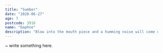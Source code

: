 ```yaml
---
title: "Sumber"
date: "2020-06-27"
age: 7
postcode: 3916
name: "Daphne"
description: "Blow into the mouth piece and a humming noise will come out. Pluck the harps strings for music press the keys. I made especially for those who cannot speak"
---
```

~ write something here.